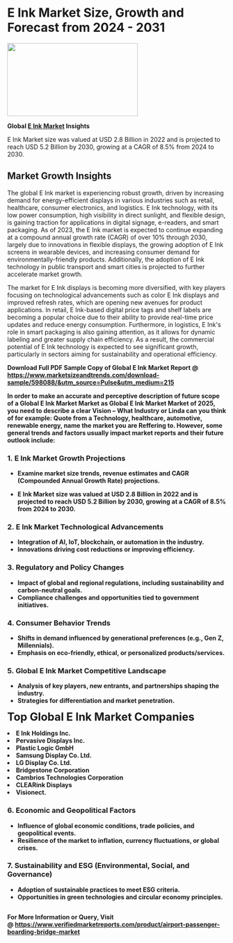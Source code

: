 <H1>E Ink Market Size, Growth and Forecast from 2024 - 2031</H1><img class="aligncenter size-medium wp-image-584254" src="https://thirdeyenews.in/wp-content/uploads/2024/09/Global-Market-Research-300x168.jpeg" alt="" width="300" height="168" /><p><strong>Global&nbsp;<a href="https://www.marketsizeandtrends.com/download-sample/598088/&amp;utm_source=Pulse&amp;utm_medium=215">E Ink Market</a> Insights</strong></p><p>E Ink Market size was valued at USD 2.8 Billion in 2022 and is projected to reach USD 5.2 Billion by 2030, growing at a CAGR of 8.5% from 2024 to 2030.</p><p><h2>Market Growth Insights</h2> <p>The global E Ink market is experiencing robust growth, driven by increasing demand for energy-efficient displays in various industries such as retail, healthcare, consumer electronics, and logistics. E Ink technology, with its low power consumption, high visibility in direct sunlight, and flexible design, is gaining traction for applications in digital signage, e-readers, and smart packaging. As of 2023, the E Ink market is expected to continue expanding at a compound annual growth rate (CAGR) of over 10% through 2030, largely due to innovations in flexible displays, the growing adoption of E Ink screens in wearable devices, and increasing consumer demand for environmentally-friendly products. Additionally, the adoption of E Ink technology in public transport and smart cities is projected to further accelerate market growth.</p> <p><strong></strong></p> <p>The market for E Ink displays is becoming more diversified, with key players focusing on technological advancements such as color E Ink displays and improved refresh rates, which are opening new avenues for product applications. In retail, E Ink-based digital price tags and shelf labels are becoming a popular choice due to their ability to provide real-time price updates and reduce energy consumption. Furthermore, in logistics, E Ink's role in smart packaging is also gaining attention, as it allows for dynamic labeling and greater supply chain efficiency. As a result, the commercial potential of E Ink technology is expected to see significant growth, particularly in sectors aiming for sustainability and operational efficiency.</p> <p><strong></p><p><span class=""><strong>Download Full PDF Sample Copy of Global E Ink Market Report</strong> @ <a href="https://www.marketsizeandtrends.com/download-sample/598088/&amp;utm_source=Pulse&amp;utm_medium=215" target="_blank">https://www.marketsizeandtrends.com/download-sample/598088/&amp;utm_source=Pulse&amp;utm_medium=215</a></span></p><p>In order to make an accurate and perceptive description of future scope of a Global&nbsp;E Ink Market Market as Global&nbsp;E Ink Market Market of 2025, you need to describe a clear Vision &ndash; What Industry or Linda can you think of for example: Quote from a Technology, healthcare, automotive, renewable energy, name the market you are Reffering to. However, some general trends and factors usually impact market reports and their future outlook include:</p><h3>1.&nbsp;<strong>E Ink Market Growth Projections</strong></h3><ul><li>Examine market size trends, revenue estimates and CAGR (Compounded Annual Growth Rate) projections.</li><li><p>E Ink Market size was valued at USD 2.8 Billion in 2022 and is projected to reach USD 5.2 Billion by 2030, growing at a CAGR of 8.5% from 2024 to 2030.</p></li></ul><h3>2.&nbsp;<strong>E Ink Market Technological Advancements</strong></h3><ul><li>Integration of AI, IoT, blockchain, or automation in the industry.</li><li>Innovations driving cost reductions or improving efficiency.</li></ul><h3>3.&nbsp;<strong>Regulatory and Policy Changes</strong></h3><ul><li>Impact of global and regional regulations, including sustainability and carbon-neutral goals.</li><li>Compliance challenges and opportunities tied to government initiatives.</li></ul><h3>4.&nbsp;<strong>Consumer Behavior Trends</strong></h3><ul><li>Shifts in demand influenced by generational preferences (e.g., Gen Z, Millennials).</li><li>Emphasis on eco-friendly, ethical, or personalized products/services.</li></ul><h3>5.&nbsp;<strong>Global E Ink Market Competitive Landscape</strong></h3><ul><li>Analysis of key players, new entrants, and partnerships shaping the industry.</li><li>Strategies for differentiation and market penetration.</li></ul><p data-pm-slice="1 1 []"><span style="color: inherit; font-family: inherit; font-size: 25px;">Top Global E Ink Market Companies</span></p><div class="" data-test-id=""><p><li>E Ink Holdings Inc.</li><li> Pervasive Displays Inc.</li><li> Plastic Logic GmbH</li><li> Samsung Display Co. Ltd.</li><li> LG Display Co. Ltd.</li><li> Bridgestone Corporation</li><li> Cambrios Technologies Corporation</li><li> CLEARink Displays</li><li> Visionect.</li></p></div><h3>6.&nbsp;<strong>Economic and Geopolitical Factors</strong></h3><ul><li>Influence of global economic conditions, trade policies, and geopolitical events.</li><li>Resilience of the market to inflation, currency fluctuations, or global crises.</li></ul><h3>7.&nbsp;<strong>Sustainability and ESG (Environmental, Social, and Governance)</strong></h3><ul><li>Adoption of sustainable practices to meet ESG criteria.</li><li>Opportunities in green technologies and circular economy principles.</li></ul><h2><strong style="font-size: 14px;">For More Information or Query, Visit @&nbsp;</strong><a style="background-color: #ffffff; font-size: 14px;" href="https://www.marketsizeandtrends.com/report/e-ink-market/" target="_blank">https://www.verifiedmarketreports.com/product/airport-passenger-boarding-bridge-market</a></h2>
